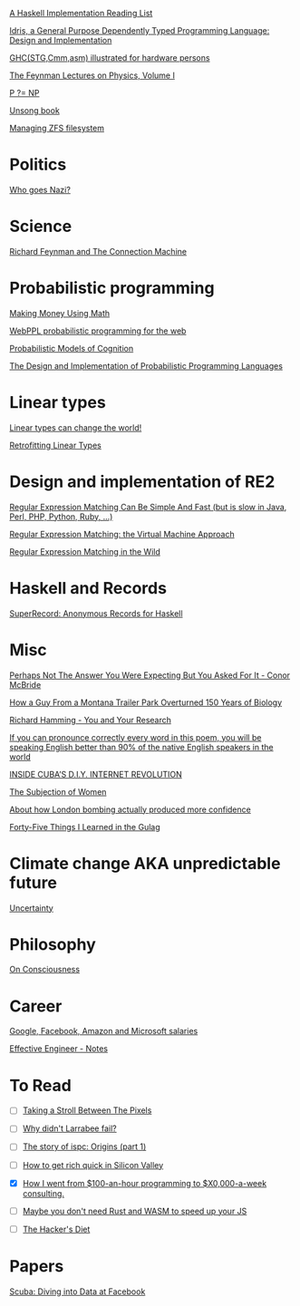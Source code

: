 [A Haskell Implementation Reading List](http://www.stephendiehl.com/posts/essential_compilers.html)

[Idris, a General Purpose Dependently Typed Programming Language: Design and Implementation](https://eb.host.cs.st-andrews.ac.uk/drafts/impldtp.pdf)

[GHC(STG,Cmm,asm) illustrated for hardware persons](http://takenobu-hs.github.io/downloads/haskell_ghc_illustrated.pdf)

[The Feynman Lectures on Physics, Volume I](http://www.feynmanlectures.caltech.edu/I_01.html)

[P ?= NP](http://www.scottaaronson.com/papers/pnp.pdf)

[Unsong book](http://unsongbook.com/)

[Managing ZFS filesystem](https://pthree.org/2012/12/18/zfs-administration-part-xi-compression-and-deduplication/)



# Politics

[Who goes Nazi?](http://harpers.org/archive/1941/08/who-goes-nazi/3/)

# Science

[Richard Feynman and The Connection Machine](http://blog.longnow.org/02017/02/08/richard-feynman-and-the-connection-machine/)

# Probabilistic programming

[Making Money Using Math](http://queue.acm.org/detail.cfm?id=3055303)

[WebPPL probabilistic programming for the web](http://webppl.org/)

[Probabilistic Models of Cognition](https://probmods.org/)

[The Design and Implementation of Probabilistic Programming Languages](http://dippl.org/)

# Linear types

[Linear types can change the world!](https://pdfs.semanticscholar.org/4106/dd3be01f1283f80a8260420138d6ee874753.pdf)

[Retrofitting Linear Types](https://www.reddit.com/r/haskell/comments/5z3ue9/retrofitting_linear_types_pdf/)

# Design and implementation of RE2

[Regular Expression Matching Can Be Simple And Fast (but is slow in Java, Perl, PHP, Python, Ruby, ...)](https://swtch.com/~rsc/regexp/regexp1.html)

[Regular Expression Matching: the Virtual Machine Approach](https://swtch.com/~rsc/regexp/regexp2.html)

[Regular Expression Matching in the Wild](https://swtch.com/~rsc/regexp/regexp3.html)

# Haskell and Records

[SuperRecord: Anonymous Records for Haskell](https://www.athiemann.net/2017/07/02/superrecord.html)

# Misc

[Perhaps Not The Answer You Were Expecting But You Asked For It - Conor McBride](https://personal.cis.strath.ac.uk/conor.mcbride/so-pigworker.pdf)

[How a Guy From a Montana Trailer Park Overturned 150 Years of Biology](https://www.theatlantic.com/science/archive/2016/07/how-a-guy-from-a-montana-trailer-park-upturned-150-years-of-biology/491702/)

[Richard Hamming - You and Your Research](http://www.cs.virginia.edu/~robins/YouAndYourResearch.html)

[If you can pronounce correctly every word in this poem, you will be speaking English better than 90% of the native English speakers in the world](https://spelling.wordpress.com/2007/09/05/english-pronunciation/)

[INSIDE CUBA’S D.I.Y. INTERNET REVOLUTION](https://www.wired.com/2017/07/inside-cubas-diy-internet-revolution/)

[The Subjection of Women](http://www.earlymoderntexts.com/assets/pdfs/mill1869.pdf)

[About how London bombing actually produced more confidence](https://thomlangford.com/2015/05/27/direct-hit-near-miss-or-remote-miss-why-you-are-more-confident-than-you-should-be/)

[Forty-Five Things I Learned in the Gulag](https://www.theparisreview.org/blog/2018/06/12/forty-five-things-i-learned-in-the-gulag/)

# Climate change AKA unpredictable future

[Uncertainty](https://medium.com/@czerski/uncertainty-or-about-the-tail-of-the-dragon-eb28f85eed99)

# Philosophy

[On Consciousness](http://www.nybooks.com/topics/on-consciousness/)

# Career

[Google, Facebook, Amazon and Microsoft salaries](https://blog.step.com/2016/04/08/an-open-source-project-for-tech-salaries/)

[Effective Engineer - Notes](https://gist.github.com/rondy/af1dee1d28c02e9a225ae55da2674a6f)

# To Read

- [ ] [Taking a Stroll Between The Pixels](https://blog.demofox.org/2018/04/23/taking-a-stroll-between-the-pixels/)

- [ ] [Why didn't Larrabee fail?](http://tomforsyth1000.github.io/blog.wiki.html#%5B%5BWhy%20didn%27t%20Larrabee%20fail%3F%5D%5D)

- [ ] [The story of ispc: Origins (part 1)](http://pharr.org/matt/blog/2018/04/18/ispc-origins.html)

- [ ] [How to get rich quick in Silicon Valley](https://www.theguardian.com/news/2018/apr/17/get-rich-quick-silicon-valley-startup-billionaire-techie)

- [x] [How I went from $100-an-hour programming to $X0,000-a-week consulting.](https://training.kalzumeus.com/newsletters/archive/consulting_1)

- [ ] [Maybe you don't need Rust and WASM to speed up your JS](https://mrale.ph/blog/2018/02/03/maybe-you-dont-need-rust-to-speed-up-your-js.html)

- [ ] [The Hacker's Diet](https://www.fourmilab.ch/hackdiet/)

# Papers

[Scuba: Diving into Data at Facebook](https://research.fb.com/wp-content/uploads/2016/11/scuba-diving-into-data-at-facebook.pdf)
